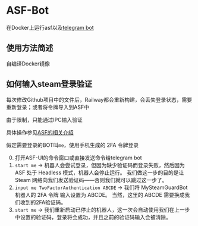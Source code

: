 # ASF-Bot
在Docker上运行asf以及[telegram bot](https://github.com/zhongfly/telegram-bot-asf)

## 使用方法简述
自编译Docker镜像

## 如何输入steam登录验证
每次修改Github项目中的文件后，Railway都会重新构建，会丢失登录状态，需要重新登录；或者将令牌导入到ASF中

由于限制，只能通过IPC输入验证

具体操作参见[ASF的相关介绍](https://github.com/JustArchiNET/ArchiSteamFarm/wiki/Commands-zh-CN#%E7%A4%BA%E4%BE%8B)

假定需要登录的BOT叫`me`，使用手机生成的 2FA 令牌登录

0. 打开ASF-UI的命令窗口或直接发送命令给telegram bot
1. `start me` -> 机器人会尝试登录，但因为缺少验证码而登录失败，然后因为 ASF 处于 Headless 模式，机器人会停止运行。 我们做这一步的目的是让 Steam 网络向我们发送验证码——否则我们就可以跳过这一步了。
2. `input me TwoFactorAuthentication ABCDE` -> 我们将 MySteamGuardBot 机器人的 2FA 令牌 输入设置为 ABCDE。 当然，这里的 ABCDE 需要换成我们收到的2FA验证码。
3. `start me` -> 我们重新启动已停止的机器人，这一次会自动使用我们在上一步中设置的验证码，登录将会成功，并且之前的验证码输入会被清除。
